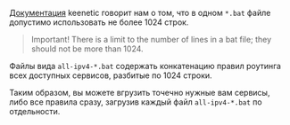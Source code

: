 [Документация](https://help.keenetic.com/hc/en-us/articles/360000925780-Static-routing) 
keenetic говорит нам о том, что в одном `*.bat` файле допустимо использовать не более 1024
строк.

> Important! There is a limit to the number of lines in a bat file; they should not be more than 1024.

Файлы вида `all-ipv4-*.bat` содержать конкатенацию правил роутинга всех доступных сервисов,
разбитые по 1024 строки. 

Таким образом, вы можете вгрузить точечно нужные вам сервисы,
либо все правила сразу, загрузив каждый файл `all-ipv4-*.bat` по
отдельности.
